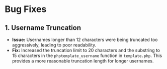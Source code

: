 # Bug Fixes

## 1. Username Truncation
- **Issue:** Usernames longer than 12 characters were being truncated too aggressively, leading to poor readability.
- **Fix:** Increased the truncation limit to 20 characters and the substring to 15 characters in the `phptemplate_username` function in `template.php`. This provides a more reasonable truncation length for longer usernames.